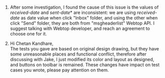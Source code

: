 1. After some investigation, I found the cause of this issue is the values of *received-date* and *sent-date** are inconsistent: we are using *received-date* as date value when click "Inbox" folder, and using the other when click "Send" folder, they are both from "msgheaderlist" Webtop API. I suggest talking with Webtop developer, and reach an agreement to choose one for it.

2. Hi Chetan Kandhare,  
The tests you gave are based on original design drawing, but they have some unreasonable places and functional conflict, therefore after discussing with Jake, I just modified its color and layout as designed, and buttons on toolbar is remained. These changes have impact on test cases you wrote, please pay attention on them.